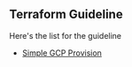 ## Terraform Guideline

Here's the list for the guideline
* [Simple GCP Provision](https://github.com/gunardysutanto/terraform-exercise/simple-gcp-provision/simple-gcp-provision.md)